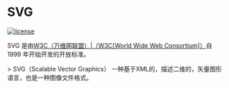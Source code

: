 # SVG

[![license](https://img.shields.io/github/license/anncwb/vue-vben-admin.svg)](LICENSE)

 <p>SVG 是由<a href="https://www.w3.org/" class="external" rel=" noopener">W3C（万维网联盟）|（W3C[World Wide Web Consortium]）</a>自 1999 年开始开发的开放标准。</p>
> SVG（Scalable Vector Graphics） 一种基于XML的，描述二维的，矢量图形语言，也是一种图像文件格式。

